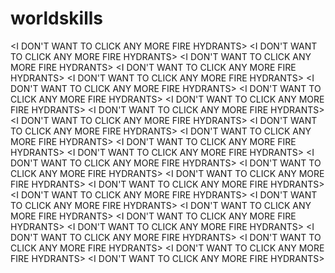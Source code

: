 # worldskills

<I DON'T WANT TO CLICK ANY MORE FIRE HYDRANTS>
<I DON'T WANT TO CLICK ANY MORE FIRE HYDRANTS>
<I DON'T WANT TO CLICK ANY MORE FIRE HYDRANTS>
<I DON'T WANT TO CLICK ANY MORE FIRE HYDRANTS>
<I DON'T WANT TO CLICK ANY MORE FIRE HYDRANTS>
<I DON'T WANT TO CLICK ANY MORE FIRE HYDRANTS>
<I DON'T WANT TO CLICK ANY MORE FIRE HYDRANTS>
<I DON'T WANT TO CLICK ANY MORE FIRE HYDRANTS>
<I DON'T WANT TO CLICK ANY MORE FIRE HYDRANTS>
<I DON'T WANT TO CLICK ANY MORE FIRE HYDRANTS>
<I DON'T WANT TO CLICK ANY MORE FIRE HYDRANTS>
<I DON'T WANT TO CLICK ANY MORE FIRE HYDRANTS>
<I DON'T WANT TO CLICK ANY MORE FIRE HYDRANTS>
<I DON'T WANT TO CLICK ANY MORE FIRE HYDRANTS>
<I DON'T WANT TO CLICK ANY MORE FIRE HYDRANTS>
<I DON'T WANT TO CLICK ANY MORE FIRE HYDRANTS>
<I DON'T WANT TO CLICK ANY MORE FIRE HYDRANTS>
<I DON'T WANT TO CLICK ANY MORE FIRE HYDRANTS>
<I DON'T WANT TO CLICK ANY MORE FIRE HYDRANTS>
<I DON'T WANT TO CLICK ANY MORE FIRE HYDRANTS>
<I DON'T WANT TO CLICK ANY MORE FIRE HYDRANTS>
<I DON'T WANT TO CLICK ANY MORE FIRE HYDRANTS>
<I DON'T WANT TO CLICK ANY MORE FIRE HYDRANTS>
<I DON'T WANT TO CLICK ANY MORE FIRE HYDRANTS>
<I DON'T WANT TO CLICK ANY MORE FIRE HYDRANTS>
<I DON'T WANT TO CLICK ANY MORE FIRE HYDRANTS>
<I DON'T WANT TO CLICK ANY MORE FIRE HYDRANTS>
